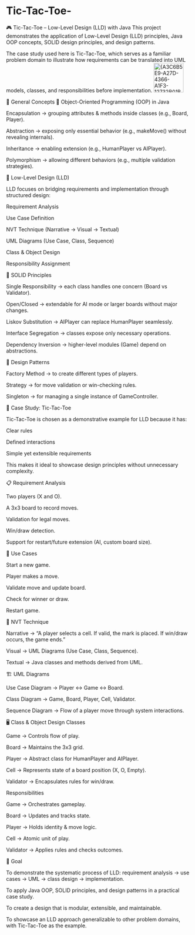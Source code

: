 # Tic-Tac-Toe-
🎮 Tic-Tac-Toe – Low-Level Design (LLD) with Java
This project demonstrates the application of Low-Level Design (LLD) principles, Java OOP concepts, SOLID design principles, and design patterns.

The case study used here is Tic-Tac-Toe, which serves as a familiar problem domain to illustrate how requirements can be translated into UML models, classes, and responsibilities before implementation.
<img width="81" height="80" alt="{A3C6B5E9-A27D-4366-A1F3-12732B01B615}" src="https://github.com/user-attachments/assets/56cddb8d-73b2-46fe-9a60-12e51f064954" />


🔎 General Concepts
🔹 Object-Oriented Programming (OOP) in Java

Encapsulation → grouping attributes & methods inside classes (e.g., Board, Player).

Abstraction → exposing only essential behavior (e.g., makeMove() without revealing internals).

Inheritance → enabling extension (e.g., HumanPlayer vs AIPlayer).

Polymorphism → allowing different behaviors (e.g., multiple validation strategies).

🔹 Low-Level Design (LLD)

LLD focuses on bridging requirements and implementation through structured design:

Requirement Analysis

Use Case Definition

NVT Technique (Narrative → Visual → Textual)

UML Diagrams (Use Case, Class, Sequence)

Class & Object Design

Responsibility Assignment

🔹 SOLID Principles

Single Responsibility → each class handles one concern (Board vs Validator).

Open/Closed → extendable for AI mode or larger boards without major changes.

Liskov Substitution → AIPlayer can replace HumanPlayer seamlessly.

Interface Segregation → classes expose only necessary operations.

Dependency Inversion → higher-level modules (Game) depend on abstractions.

🔹 Design Patterns

Factory Method → to create different types of players.

Strategy → for move validation or win-checking rules.

Singleton → for managing a single instance of GameController.

📌 Case Study: Tic-Tac-Toe

Tic-Tac-Toe is chosen as a demonstrative example for LLD because it has:

Clear rules

Defined interactions

Simple yet extensible requirements

This makes it ideal to showcase design principles without unnecessary complexity.

📋 Requirement Analysis

Two players (X and O).

A 3x3 board to record moves.

Validation for legal moves.

Win/draw detection.

Support for restart/future extension (AI, custom board size).

🔑 Use Cases

Start a new game.

Player makes a move.

Validate move and update board.

Check for winner or draw.

Restart game.

🧩 NVT Technique

Narrative → “A player selects a cell. If valid, the mark is placed. If win/draw occurs, the game ends.”

Visual → UML Diagrams (Use Case, Class, Sequence).

Textual → Java classes and methods derived from UML.

🏗️ UML Diagrams

Use Case Diagram → Player ↔ Game ↔ Board.

Class Diagram → Game, Board, Player, Cell, Validator.

Sequence Diagram → Flow of a player move through system interactions.

🖥️ Class & Object Design
Classes

Game → Controls flow of play.

Board → Maintains the 3x3 grid.

Player → Abstract class for HumanPlayer and AIPlayer.

Cell → Represents state of a board position (X, O, Empty).

Validator → Encapsulates rules for win/draw.

Responsibilities

Game → Orchestrates gameplay.

Board → Updates and tracks state.

Player → Holds identity & move logic.

Cell → Atomic unit of play.

Validator → Applies rules and checks outcomes.

🎯 Goal

To demonstrate the systematic process of LLD: requirement analysis → use cases → UML → class design → implementation.

To apply Java OOP, SOLID principles, and design patterns in a practical case study.

To create a design that is modular, extensible, and maintainable.

To showcase an LLD approach generalizable to other problem domains, with Tic-Tac-Toe as the example.
